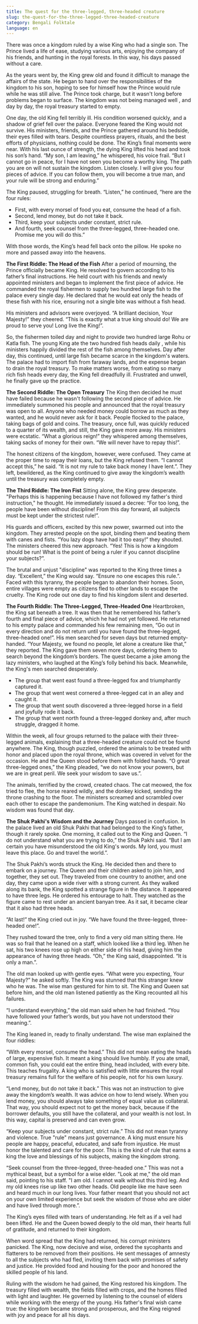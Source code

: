 ```yaml
---
title: The quest for the three-legged, three-headed creature
slug: the-quest-for-the-three-legged-three-headed-creature
category: Bengali Folktale
language: en
---
```

There was once a kingdom ruled by a wise King who had a single son. The Prince lived a life of ease, studying various arts, enjoying the company of his friends, and hunting in the royal forests. In this way, his days passed without a care.

As the years went by, the King grew old and found it difficult to manage the affairs of the state. He began to hand over the responsibilities of the kingdom to his son, hoping to see for himself how the Prince would rule while he was still alive. The Prince took charge, but it wasn't long before problems began to surface. The kingdom was not being managed well , and day by day, the royal treasury started to empty.

One day, the old King fell terribly ill. His condition worsened quickly, and a shadow of grief fell over the palace. Everyone feared the King would not survive. His ministers, friends, and the Prince gathered around his bedside, their eyes filled with tears. Despite countless prayers, rituals, and the best efforts of physicians, nothing could be done. The King’s final moments were near.
With his last ounce of strength, the dying King lifted his head and took his son’s hand. “My son, I am leaving,” he whispered, his voice frail. “But I cannot go in peace, for I have not seen you become a worthy king. The path you are on will not sustain the kingdom. Listen closely. I will give you four pieces of advice. If you can follow them, you will become a true man, and your rule will be strong and enduring.”

The King paused, struggling for breath. “Listen,” he continued, “here are the four rules:

- First, with every morsel of food you eat, consume the head of a fish.
- Second, lend money, but do not take it back. 
- Third, keep your subjects under constant, strict rule. 
- And fourth, seek counsel from the three-legged, three-headed one. Promise me you will do this.”

With those words, the King’s head fell back onto the pillow. He spoke no more and passed away into the heavens.

**The First Riddle: The Head of the Fish**
After a period of mourning, the Prince officially became King. He resolved to govern according to his father’s final instructions. He held court with his friends and newly appointed ministers and began to implement the first piece of advice. He commanded the royal fishermen to supply two hundred large fish to the palace every single day. He declared that he would eat only the heads of these fish with his rice, ensuring not a single bite was without a fish head.

His ministers and advisors were overjoyed. “A brilliant decision, Your Majesty!” they cheered. “This is exactly what a true king should do! We are proud to serve you! Long live the King!”.

So, the fishermen toiled day and night to provide two hundred large Rohu or Katla fish. The young King ate the two hundred fish heads daily , while his ministers happily divided the rest of the fish among themselves. Day after day, this continued, until large fish became scarce in the kingdom's waters. The palace had to import fish from faraway lands, and the expense began to drain the royal treasury. To make matters worse, from eating so many rich fish heads every day, the King fell dreadfully ill. Frustrated and unwell, he finally gave up the practice.

**The Second Riddle: The Open Treasury**
The King then decided he must have failed because he wasn't following the second piece of advice. He immediately summoned his people and announced that the royal treasury was open to all. Anyone who needed money could borrow as much as they wanted, and he would never ask for it back. People flocked to the palace, taking bags of gold and coins. The treasury, once full, was quickly reduced to a quarter of its wealth, and still, the King gave more away. His ministers were ecstatic. “What a glorious reign!” they whispered among themselves, taking sacks of money for their own. “We will never have to repay this!”.

The honest citizens of the kingdom, however, were confused. They came at the proper time to repay their loans, but the King refused them. “I cannot accept this,” he said. “It is not my rule to take back money I have lent.”. They left, bewildered, as the King continued to give away the kingdom’s wealth until the treasury was completely empty.

**The Third Riddle: The Iron Fist**
Sitting alone, the King grew desperate. "Perhaps this is happening because I have not followed my father's third instruction," he thought. He immediately issued a decree: “For too long, the people have been without discipline! From this day forward, all subjects must be kept under the strictest rule!”.

His guards and officers, excited by this new power, swarmed out into the kingdom. They arrested people on the spot, binding them and beating them with canes and fists. “You lazy dogs have had it too easy!” they shouted. The ministers cheered this new approach. “Yes! This is how a kingdom should be run! What is the point of being a ruler if you cannot discipline your subjects?”.

The brutal and unjust "discipline" was reported to the King three times a day. “Excellent,” the King would say. “Ensure no one escapes this rule.”. Faced with this tyranny, the people began to abandon their homes. Soon, entire villages were empty as citizens fled to other lands to escape the cruelty. The King rode out one day to find his kingdom silent and deserted.

**The Fourth Riddle: The Three-Legged, Three-Headed One**
Heartbroken, the King sat beneath a tree. It was then that he remembered his father’s fourth and final piece of advice, which he had not yet followed. He returned to his empty palace and commanded his few remaining men, “Go out in every direction and do not return until you have found the three-legged, three-headed one!”.
His men searched for seven days but returned empty-handed. “Your Majesty, we found no people, let alone a creature like that,” they reported. The King gave them seven more days, ordering them to search beyond the kingdom’s borders.
The quest became a joke among the lazy ministers, who laughed at the King’s folly behind his back. Meanwhile, the King's men searched desperately.

- The group that went east found a three-legged fox and triumphantly captured it.
- The group that went west cornered a three-legged cat in an alley and caught it.
- The group that went south discovered a three-legged horse in a field and joyfully rode it back.
- The group that went north found a three-legged donkey and, after much struggle, dragged it home.

Within the week, all four groups returned to the palace with their three-legged animals, explaining that a three-headed creature could not be found anywhere. The King, though puzzled, ordered the animals to be treated with honor and placed upon the royal throne, which was covered in velvet for the occasion. He and the Queen stood before them with folded hands. “O great three-legged ones,” the King pleaded, “we do not know your powers, but we are in great peril. We seek your wisdom to save us.”.

The animals, terrified by the crowd, created chaos. The cat meowed, the fox tried to flee, the horse reared wildly, and the donkey kicked, sending the throne crashing to the floor. The ministers screamed and scrambled over each other to escape the pandemonium. The King watched in despair. No wisdom was found that day.

**The Shuk Pakhi's Wisdom and the Journey**
Days passed in confusion. In the palace lived an old Shuk Pakhi that had belonged to the King’s father, though it rarely spoke. One morning, it called out to the King and Queen. “I do not understand what you are trying to do,” the Shuk Pakhi said. “But I am certain you have misunderstood the old King's words. My lord, you must leave this place. Go and travel the world.”.

The Shuk Pakhi’s words struck the King. He decided then and there to embark on a journey. The Queen and their children asked to join him, and together, they set out. They traveled from one country to another, and one day, they came upon a wide river with a strong current. As they walked along its bank, the King spotted a strange figure in the distance. It appeared to have three legs. He ordered his entourage to halt. They watched as the figure came to rest under an ancient banyan tree. As it sat, it became clear that it also had three heads.

“At last!” the King cried out in joy. “We have found the three-legged, three-headed one!”.

They rushed toward the tree, only to find a very old man sitting there. He was so frail that he leaned on a staff, which looked like a third leg. When he sat, his two knees rose up high on either side of his head, giving him the appearance of having three heads. “Oh,” the King said, disappointed. “It is only a man.”.

The old man looked up with gentle eyes. “What were you expecting, Your Majesty?” he asked softly. The King was stunned that this stranger knew who he was. The wise man gestured for him to sit. The King and Queen sat before him, and the old man listened patiently as the King recounted all his failures.

“I understand everything,” the old man said when he had finished. “You have followed your father’s words, but you have not understood their meaning.”.

The King leaned in, ready to finally understand. The wise man explained the four riddles:

“With every morsel, consume the head.” This did not mean eating the heads of large, expensive fish. It meant a king should live humbly. If you ate small, common fish, you could eat the entire thing, head included, with every bite. This teaches frugality. A king who is satisfied with little ensures the royal treasury remains full for the welfare of his people, not for his own luxury.

“Lend money, but do not take it back.” This was not an instruction to give away the kingdom’s wealth. It was advice on how to lend wisely. When you lend money, you should always take something of equal value as collateral. That way, you should expect not to get the money back, because if the borrower defaults, you still have the collateral, and your wealth is not lost. In this way, capital is preserved and can even grow.

“Keep your subjects under constant, strict rule.” This did not mean tyranny and violence. True "rule" means just governance. A king must ensure his people are happy, peaceful, educated, and safe from injustice. He must honor the talented and care for the poor. This is the kind of rule that earns a king the love and blessings of his subjects, making the kingdom strong.

“Seek counsel from the three-legged, three-headed one.” This was not a mythical beast, but a symbol for a wise elder. "Look at me," the old man said, pointing to his staff. "I am old. I cannot walk without this third leg. And my old knees rise up like two other heads. Old people like me have seen and heard much in our long lives. Your father meant that you should not act on your own limited experience but seek the wisdom of those who are older and have lived through more.”.

The King’s eyes filled with tears of understanding. He felt as if a veil had been lifted. He and the Queen bowed deeply to the old man, their hearts full of gratitude, and returned to their kingdom.

When word spread that the King had returned, his corrupt ministers panicked. The King, now decisive and wise, ordered the sycophants and flatterers to be removed from their positions. He sent messages of amnesty to all the subjects who had fled, inviting them back with promises of safety and justice. He provided food and housing for the poor and honored the skilled people of his land.

Ruling with the wisdom he had gained, the King restored his kingdom. The treasury filled with wealth, the fields filled with crops, and the homes filled with light and laughter. He governed by listening to the counsel of elders while working with the energy of the young. His father's final wish came true: the kingdom became strong and prosperous, and the King reigned with joy and peace for all his days.
